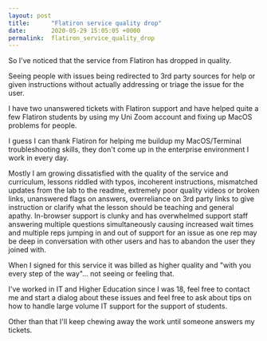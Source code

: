 ```yaml
---
layout: post
title:      "Flatiron service quality drop"
date:       2020-05-29 15:05:05 +0000
permalink:  flatiron_service_quality_drop
---
```



So I've noticed that the service from Flatiron has dropped in quality. 

Seeing people with issues being redirected to 3rd party sources for help or given instructions without actually addressing or triage the issue for the user.

I have two unanswered tickets with Flatiron support and have helped quite a few Flatiron students by using my Uni Zoom account and fixing up MacOS problems for people. 

I guess I can thank Flatiron for helping me buildup my MacOS/Terminal troubleshooting skills, they don't come up in the enterprise environment I work in every day. 

Mostly I am growing dissatisfied with the quality of the service and curriculum, lessons riddled with typos, incoherent instructions, mismatched updates from the lab to the readme, extremely poor quality videos or broken links, unanswered flags on answers, overreliance on 3rd party links to give instruction or clarify what the lesson should be teaching and general apathy. In-browser support is clunky and has overwhelmed support staff answering multiple questions simultaneously causing increased wait times and multiple reps jumping in and out of support for an issue as one rep may be deep in conversation with other users and has to abandon the user they joined with. 

When I signed for this service it was billed as higher quality and "with you every step of the way"... not seeing or feeling that.

I've worked in IT and Higher Education since I was 18, feel free to contact me and start a dialog about these issues and feel free to ask about tips on how to handle large volume IT support for the support of students. 

Other than that I'll keep chewing away the work until someone answers my tickets.

